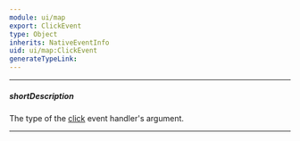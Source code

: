 ```yaml
---
module: ui/map
export: ClickEvent
type: Object
inherits: NativeEventInfo
uid: ui/map:ClickEvent
generateTypeLink: 
---
```

---
##### shortDescription
The type of the [click]({basewidgetpath}/Events/#click) event handler's argument.

---
<!-- Description goes here -->